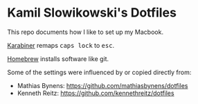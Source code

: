 # Kamil Slowikowski's Dotfiles

This repo documents how I like to set up my Macbook.

[Karabiner] remaps <kbd>caps lock</kbd> to <kbd>esc</kbd>.

[Homebrew] installs software like git.

[Homebrew]: https://brew.sh/
[Karabiner]: https://github.com/tekezo/Karabiner-Elements

Some of the settings were influenced by or copied directly from:

- Mathias Bynens: https://github.com/mathiasbynens/dotfiles
- Kenneth Reitz: https://github.com/kennethreitz/dotfiles
